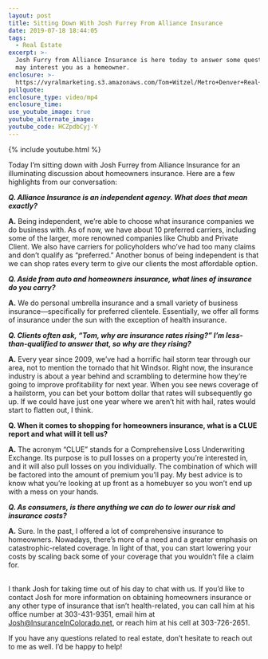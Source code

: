 ```yaml
---
layout: post
title: Sitting Down With Josh Furrey From Alliance Insurance
date: 2019-07-18 18:44:05
tags:
  - Real Estate
excerpt: >-
  Josh Furry from Alliance Insurance is here today to answer some questions that
  may interest you as a homeowner.
enclosure: >-
  https://vyralmarketing.s3.amazonaws.com/Tom+Witzel/Metro+Denver+Real+Estate-+Sitting+Down+With+Josh+Furrey+From+Alliance+Insurance.mp4
pullquote:
enclosure_type: video/mp4
enclosure_time:
use_youtube_image: true
youtube_alternate_image:
youtube_code: HCZpdbCyj-Y
---
```


{% include youtube.html %}

Today I’m sitting down with Josh Furrey from Alliance Insurance for an illuminating discussion about homeowners insurance. Here are a few highlights from our conversation: &nbsp;

***Q. Alliance Insurance is an independent agency. What does that mean exactly?***&nbsp;

**A.** Being independent, we’re able to choose what insurance companies we do business with. As of now, we have about 10 preferred carriers, including some of the larger, more renowned companies like Chubb and Private Client. We also have carriers for policyholders who’ve had too many claims and don’t qualify as “preferred.” Another bonus of being independent is that we can shop rates every term to give our clients the most affordable option.&nbsp;

***Q. Aside from auto and homeowners insurance, what lines of insurance do you carry?***

**A.** We do personal umbrella insurance and a small variety of business insurance—specifically for preferred clientele. Essentially, we offer all forms of insurance under the sun with the exception of health insurance.&nbsp;

***Q. Clients often ask, “Tom, why are insurance rates rising?” I’m less-than-qualified to answer that, so why are they rising?&nbsp;***

**A.** Every year since 2009, we’ve had a horrific hail storm tear through our area, not to mention the tornado that hit Windsor. Right now, the insurance industry is about a year behind and scrambling to determine how they’re going to improve profitability for next year. When you see news coverage of a hailstorm, you can bet your bottom dollar that rates will subsequently go up. If we could have just one year where we aren’t hit with hail, rates would start to flatten out, I think. &nbsp;&nbsp;

**Q. When it comes to shopping for homeowners insurance, what is a CLUE report and what will it tell us? &nbsp;&nbsp;**

**A.** The acronym “CLUE” stands for a Comprehensive Loss Underwriting Exchange. Its purpose is to pull losses on a property you’re interested in, and it will also pull losses on you individually. The combination of which will be factored into the amount of premium you’ll pay. My best advice is to know what you’re looking at up front as a homebuyer so you won’t end up with a mess on your hands. &nbsp; &nbsp; &nbsp; &nbsp;&nbsp;

***Q. As consumers, is there anything we can do to lower our risk and insurance costs?&nbsp;***

**A.** Sure. In the past, I offered a lot of comprehensive insurance to homeowners. Nowadays, there’s more of a need and a greater emphasis on catastrophic-related coverage. In light of that, you can start lowering your costs by scaling back some of your coverage that you wouldn’t file a claim for.&nbsp;

<br>I thank Josh for taking time out of his day to chat with us. If you’d like to contact Josh for more information on obtaining homeowners insurance or any other type of insurance that isn’t health-related, you can call him at his office number at 303-431-9351, email him at [Josh@InsuranceInColorado.net](mailto:Josh@InsuranceInColorado.net), or reach him at his cell at 303-726-2651.&nbsp;

If you have any questions related to real estate, don’t hesitate to reach out to me as well. I’d be happy to help\! &nbsp; &nbsp; &nbsp;